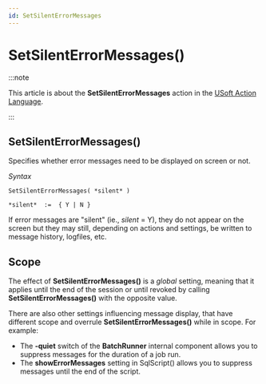 ```yaml
---
id: SetSilentErrorMessages
---
```


# SetSilentErrorMessages()




:::note

This article is about the **SetSilentErrorMessages** action in the [USoft Action Language](/docs/Task_flow/Action_Language_reference/USoft_Action_Language.md).

:::

## **SetSilentErrorMessages()**

Specifies whether error messages need to be displayed on screen or not.

*Syntax*

```
SetSilentErrorMessages( *silent* )

*silent*  :=  { Y | N }
```

If error messages are "silent" (ie., *silent* = Y), they do not appear on the screen but they may still, depending on actions and settings, be written to message history, logfiles, etc.

## Scope

The effect of **SetSilentErrorMessages()** is a *global* setting, meaning that it applies until the end of the session or until revoked by calling **SetSilentErrorMessages()** with the opposite value.

There are also other settings influencing message display, that have different scope and overrule **SetSilentErrorMessages()** while in scope. For example:

- The **-quiet** switch of the **BatchRunner** internal component allows you to suppress messages for the duration of a job run.
- The **showErrorMessages** setting in SqlScript() allows you to suppress messages until the end of the script.